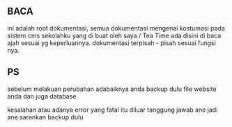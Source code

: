 ## BACA

ini adalah root dokumentasi, semua dokumentasi mengenai kostumasi pada sistem cms sekolahku yang di buat oleh saya / Tea Time ada disini
di baca ajah sesuai yg keperluannya. dokumentasi terpisah - pisah sesuai fungsi nya.

## PS

sebelum melakuan perubahan adabaiknya anda backup dulu file website anda dan juga database

kesalahan atau adanya error yang fatal itu diluar tanggung jawab ane jadi ane sarankan backup dulu
